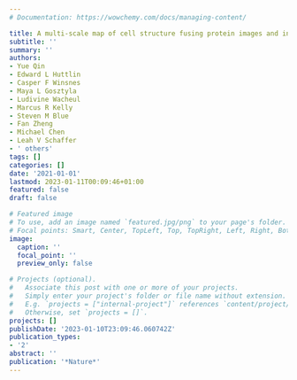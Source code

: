```yaml
---
# Documentation: https://wowchemy.com/docs/managing-content/

title: A multi-scale map of cell structure fusing protein images and interactions
subtitle: ''
summary: ''
authors:
- Yue Qin
- Edward L Huttlin
- Casper F Winsnes
- Maya L Gosztyla
- Ludivine Wacheul
- Marcus R Kelly
- Steven M Blue
- Fan Zheng
- Michael Chen
- Leah V Schaffer
- ' others'
tags: []
categories: []
date: '2021-01-01'
lastmod: 2023-01-11T00:09:46+01:00
featured: false
draft: false

# Featured image
# To use, add an image named `featured.jpg/png` to your page's folder.
# Focal points: Smart, Center, TopLeft, Top, TopRight, Left, Right, BottomLeft, Bottom, BottomRight.
image:
  caption: ''
  focal_point: ''
  preview_only: false

# Projects (optional).
#   Associate this post with one or more of your projects.
#   Simply enter your project's folder or file name without extension.
#   E.g. `projects = ["internal-project"]` references `content/project/deep-learning/index.md`.
#   Otherwise, set `projects = []`.
projects: []
publishDate: '2023-01-10T23:09:46.060742Z'
publication_types:
- '2'
abstract: ''
publication: '*Nature*'
---
```

